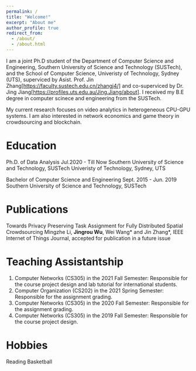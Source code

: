 ```yaml
---
permalink: /
title: "Welcome!"
excerpt: "About me"
author_profile: true
redirect_from: 
  - /about/
  - /about.html
---
```


I am a joint Ph.D student of the Department of Computer Science and Engineering, Southern University of Science and Technology (SUSTech), and the School of Computer Science, Univeristy of Technology, Sydney (UTS), superviced by Asist. Prof. Jin Zhang[https://faculty.sustech.edu.cn/zhangj4/] and co-superviced by Dr. Jing Jiang[https://profiles.uts.edu.au/Jing.Jiang/about]. I received my B.E degree in computer scinece and engineering from the SUSTech.

My current research focuses on video analytics in heterogeneous CPU-GPU systems. I am also interested in network economics and game theory in crowdsourcing and blockchain.

Education
======
Ph.D. of Data Analysis 
Jul.2020 - Till Now
Southern University of Science and Technology, SUSTech
Univeristy of Technology, Sydney, UTS


Bachelor of Computer Science and Engineering
Sept. 2015 - Jun. 2019
Southern University of Science and Technology, SUSTech

Publications
======
Towards Privacy Preserving Task Assignment for Fully Distributed Spatial Crowdsourcing
Mingzhe Li, **Jingrou Wu**, Wei Wang* and Jin Zhang*, 
IEEE Internet of Things Journal, accepted for publication in a future issue

Teaching Assistantship
======
1. Computer Networks (CS305) in the 2021 Fall Semester: Responsible for the course project design and lab tutorial for international students.
2. Computer Organization (CS202) in the 2021 Spring Semester: Responsible for the assignment grading.
3. Computer Networks (CS305) in the 2020 Fall Semester: Responsible for the assignment grading.
4. Computer Networks (CS305) in the 2019 Fall Semester: Responsible for the course project design.

Hobbies
======
Reading
Basketball
